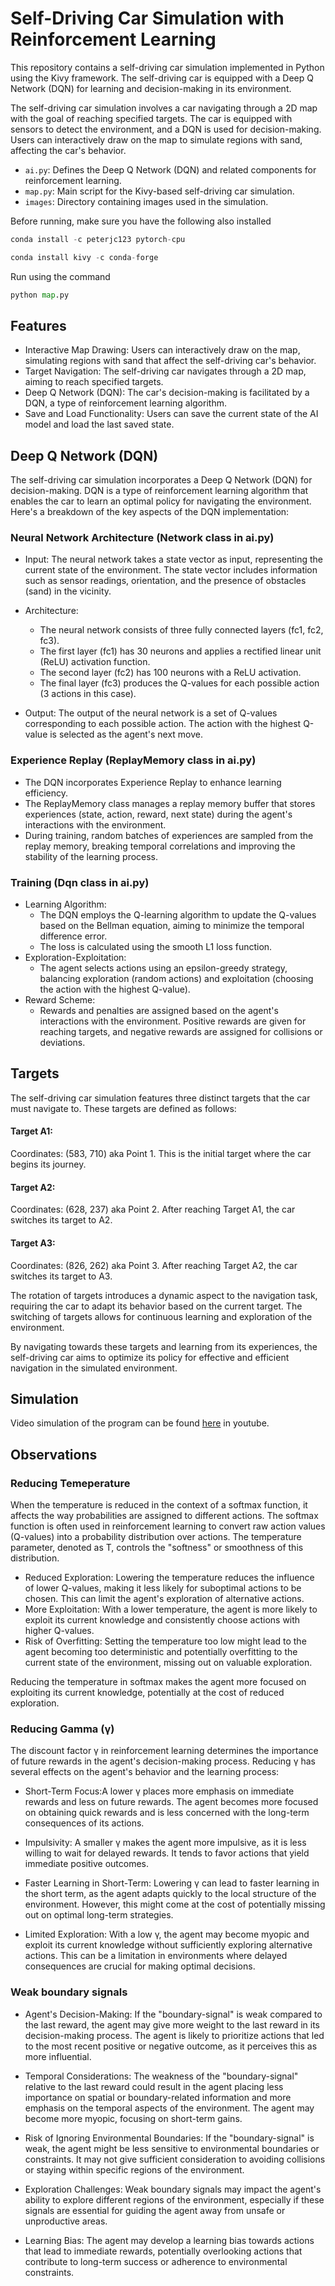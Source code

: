 # Self-Driving Car Simulation with Reinforcement Learning

This repository contains a self-driving car simulation implemented in Python using the Kivy framework. The self-driving car is equipped with a Deep Q Network (DQN) for learning and decision-making in its environment.

The self-driving car simulation involves a car navigating through a 2D map with the goal of reaching specified targets. The car is equipped with sensors to detect the environment, and a DQN is used for decision-making. Users can interactively draw on the map to simulate regions with sand, affecting the car's behavior.

- `ai.py`: Defines the Deep Q Network (DQN) and related components for reinforcement learning.
- `map.py`: Main script for the Kivy-based self-driving car simulation.
- `images`: Directory containing images used in the simulation.

Before running, make sure you have the following also installed 
```python
conda install -c peterjc123 pytorch-cpu

conda install kivy -c conda-forge
```
Run using the command 
```python 
python map.py
```

## Features

- Interactive Map Drawing: Users can interactively draw on the map, simulating regions with sand that affect the self-driving car's behavior.
- Target Navigation: The self-driving car navigates through a 2D map, aiming to reach specified targets.
- Deep Q Network (DQN): The car's decision-making is facilitated by a DQN, a type of reinforcement learning algorithm.
- Save and Load Functionality: Users can save the current state of the AI model and load the last saved state.

## Deep Q Network (DQN)
The self-driving car simulation incorporates a Deep Q Network (DQN) for decision-making. DQN is a type of reinforcement learning algorithm that enables the car to learn an optimal policy for navigating the environment. Here's a breakdown of the key aspects of the DQN implementation:

### Neural Network Architecture (Network class in ai.py)

- Input: The neural network takes a state vector as input, representing the current state of the environment. The state vector includes information such as sensor readings, orientation, and the presence of obstacles (sand) in the vicinity.

- Architecture: 
    - The neural network consists of three fully connected layers (fc1, fc2, fc3).
    - The first layer (fc1) has 30 neurons and applies a rectified linear unit (ReLU) activation function.
    - The second layer (fc2) has 100 neurons with a ReLU activation.
    - The final layer (fc3) produces the Q-values for each possible action (3 actions in this case).
- Output: The output of the neural network is a set of Q-values corresponding to each possible action. The action with the highest Q-value is selected as the agent's next move.

### Experience Replay (ReplayMemory class in ai.py)
- The DQN incorporates Experience Replay to enhance learning efficiency.
- The ReplayMemory class manages a replay memory buffer that stores experiences (state, action, reward, next state) during the agent's interactions with the environment.
- During training, random batches of experiences are sampled from the replay memory, breaking temporal correlations and improving the stability of the learning process.


### Training (Dqn class in ai.py)

- Learning Algorithm:
    - The DQN employs the Q-learning algorithm to update the Q-values based on the Bellman equation, aiming to minimize the temporal difference error.
    - The loss is calculated using the smooth L1 loss function.
- Exploration-Exploitation:
    - The agent selects actions using an epsilon-greedy strategy, balancing exploration (random actions) and exploitation (choosing the action with the highest Q-value).
- Reward Scheme:
    - Rewards and penalties are assigned based on the agent's interactions with the environment. Positive rewards are given for reaching targets, and negative rewards are assigned for collisions or deviations.

## Targets
The self-driving car simulation features three distinct targets that the car must navigate to. These targets are defined as follows:

#### Target A1:
Coordinates: (583, 710) aka Point 1. This is the initial target where the car begins its journey.

#### Target A2:
Coordinates: (628, 237) aka Point 2. After reaching Target A1, the car switches its target to A2.

#### Target A3:
Coordinates: (826, 262) aka Point 3. After reaching Target A2, the car switches its target to A3.

The rotation of targets introduces a dynamic aspect to the navigation task, requiring the car to adapt its behavior based on the current target. The switching of targets allows for continuous learning and exploration of the environment.

By navigating towards these targets and learning from its experiences, the self-driving car aims to optimize its policy for effective and efficient navigation in the simulated environment.

## Simulation
Video simulation of the program can be found [here](https://www.youtube.com/watch?v=gXsBGyxNsag) in youtube.

## Observations

### Reducing Temeperature
When the temperature is reduced in the context of a softmax function, it affects the way probabilities are assigned to different actions. The softmax function is often used in reinforcement learning to convert raw action values (Q-values) into a probability distribution over actions. The temperature parameter, denoted as T, controls the "softness" or smoothness of this distribution.

- Reduced Exploration: Lowering the temperature reduces the influence of lower Q-values, making it less likely for suboptimal actions to be chosen. This can limit the agent's exploration of alternative actions.
- More Exploitation: With a lower temperature, the agent is more likely to exploit its current knowledge and consistently choose actions with higher Q-values.
- Risk of Overfitting: Setting the temperature too low might lead to the agent becoming too deterministic and potentially overfitting to the current state of the environment, missing out on valuable exploration.

Reducing the temperature in softmax makes the agent more focused on exploiting its current knowledge, potentially at the cost of reduced exploration.

### Reducing Gamma (γ)

The discount factor γ in reinforcement learning determines the importance of future rewards in the agent's decision-making process. Reducing γ has several effects on the agent's behavior and the learning process:

- Short-Term Focus:A lower γ places more emphasis on immediate rewards and less on future rewards. The agent becomes more focused on obtaining quick rewards and is less concerned with the long-term consequences of its actions.

- Impulsivity: A smaller γ makes the agent more impulsive, as it is less willing to wait for delayed rewards. It tends to favor actions that yield immediate positive outcomes.

- Faster Learning in Short-Term: Lowering γ can lead to faster learning in the short term, as the agent adapts quickly to the local structure of the environment. However, this might come at the cost of potentially missing out on optimal long-term strategies.

- Limited Exploration: With a low γ, the agent may become myopic and exploit its current knowledge without sufficiently exploring alternative actions. This can be a limitation in environments where delayed consequences are crucial for making optimal decisions.

### Weak boundary signals

- Agent's Decision-Making: If the "boundary-signal" is weak compared to the last reward, the agent may give more weight to the last reward in its decision-making process. The agent is likely to prioritize actions that led to the most recent positive or negative outcome, as it perceives this as more influential.

- Temporal Considerations: The weakness of the "boundary-signal" relative to the last reward could result in the agent placing less importance on spatial or boundary-related information and more emphasis on the temporal aspects of the environment. The agent may become more myopic, focusing on short-term gains.

- Risk of Ignoring Environmental Boundaries: If the "boundary-signal" is weak, the agent might be less sensitive to environmental boundaries or constraints. It may not give sufficient consideration to avoiding collisions or staying within specific regions of the environment.

- Exploration Challenges: Weak boundary signals may impact the agent's ability to explore different regions of the environment, especially if these signals are essential for guiding the agent away from unsafe or unproductive areas.

- Learning Bias: The agent may develop a learning bias towards actions that lead to immediate rewards, potentially overlooking actions that contribute to long-term success or adherence to environmental constraints.